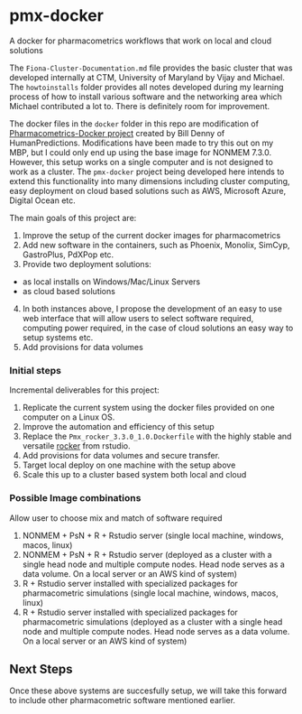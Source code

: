 # pmx-docker
A docker for pharmacometrics workflows that work on local and cloud solutions

The `Fiona-Cluster-Documentation.md` file provides the basic cluster that was developed internally at CTM, University of Maryland by Vijay and Michael. The `howtoinstalls` folder provides all notes developed during my learning process of how to install various software and the networking area which Michael contributed a lot to.  There is definitely room for improvement.

The docker files in the `docker` folder in this repo are modification of [Pharmacometrics-Docker project](https://github.com/billdenney/Pharmacometrics-Docker) created by Bill Denny of HumanPredictions. Modifications have been made to try this out on my MBP, but I could only end up using the base image for NONMEM 7.3.0. However, this setup works on a single computer and is not designed to work as a cluster. The `pmx-docker` project being developed here intends to extend this functionality into many dimensions including cluster computing, easy deployment on cloud based solutions such as AWS, Microsoft Azure, Digital Ocean etc.

The main goals of this project are:

1. Improve the setup of the current docker images for pharmacometrics
2. Add new software in the containers, such as Phoenix, Monolix, SimCyp, GastroPlus, PdXPop etc.
3. Provide two deployment solutions:
  * as local installs on Windows/Mac/Linux Servers
  * as cloud based solutions
4. In both instances above, I propose the development of an easy to use web interface that will allow users to select software required, computing power required, in the case of cloud solutions an easy way to setup systems etc.
5. Add provisions for data volumes

### Initial steps

Incremental deliverables for this project:

1. Replicate the current system using the docker files provided on one computer on a Linux OS.
2. Improve the automation and efficiency of this setup
3. Replace the `Pmx_rocker_3.3.0_1.0.Dockerfile` with the highly stable and versatile [rocker](https://hub.docker.com/r/rocker/rstudio/) from rstudio.
4. Add provisions for data volumes and secure transfer.
5. Target local deploy on one machine with the setup above
6. Scale this up to a cluster based system both local and cloud

### Possible Image combinations

Allow user to choose mix and match of software required

1. NONMEM + PsN + R + Rstudio server (single local machine, windows, macos, linux)
2. NONMEM + PsN + R + Rstudio server (deployed as a cluster with a single head node and multiple compute nodes. Head node serves as a data volume. On a local server or an AWS kind of system)
3. R + Rstudio server installed with specialized packages for pharmacometric simulations (single local machine, windows, macos, linux)
4. R + Rstudio server installed with specialized packages for pharmacometric simulations (deployed as a cluster with a single head node and multiple compute nodes. Head node serves as a data volume. On a local server or an AWS kind of system)

## Next Steps
Once these above systems are succesfully setup, we will take this forward to include other pharmacometric software mentioned earlier.
